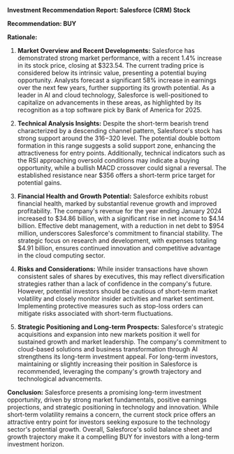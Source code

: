 **Investment Recommendation Report: Salesforce (CRM) Stock**

**Recommendation: BUY**

**Rationale:**

1. **Market Overview and Recent Developments:**
   Salesforce has demonstrated strong market performance, with a recent 1.4% increase in its stock price, closing at $323.54. The current trading price is considered below its intrinsic value, presenting a potential buying opportunity. Analysts forecast a significant 58% increase in earnings over the next few years, further supporting its growth potential. As a leader in AI and cloud technology, Salesforce is well-positioned to capitalize on advancements in these areas, as highlighted by its recognition as a top software pick by Bank of America for 2025.

2. **Technical Analysis Insights:**
   Despite the short-term bearish trend characterized by a descending channel pattern, Salesforce's stock has strong support around the $316-$320 level. The potential double bottom formation in this range suggests a solid support zone, enhancing the attractiveness for entry points. Additionally, technical indicators such as the RSI approaching oversold conditions may indicate a buying opportunity, while a bullish MACD crossover could signal a reversal. The established resistance near $356 offers a short-term price target for potential gains.

3. **Financial Health and Growth Potential:**
   Salesforce exhibits robust financial health, marked by substantial revenue growth and improved profitability. The company's revenue for the year ending January 2024 increased to $34.86 billion, with a significant rise in net income to $4.14 billion. Effective debt management, with a reduction in net debt to $954 million, underscores Salesforce's commitment to financial stability. The strategic focus on research and development, with expenses totaling $4.91 billion, ensures continued innovation and competitive advantage in the cloud computing sector.

4. **Risks and Considerations:**
   While insider transactions have shown consistent sales of shares by executives, this may reflect diversification strategies rather than a lack of confidence in the company's future. However, potential investors should be cautious of short-term market volatility and closely monitor insider activities and market sentiment. Implementing protective measures such as stop-loss orders can mitigate risks associated with short-term fluctuations.

5. **Strategic Positioning and Long-term Prospects:**
   Salesforce's strategic acquisitions and expansion into new markets position it well for sustained growth and market leadership. The company's commitment to cloud-based solutions and business transformation through AI strengthens its long-term investment appeal. For long-term investors, maintaining or slightly increasing their position in Salesforce is recommended, leveraging the company's growth trajectory and technological advancements.

**Conclusion:**
Salesforce presents a promising long-term investment opportunity, driven by strong market fundamentals, positive earnings projections, and strategic positioning in technology and innovation. While short-term volatility remains a concern, the current stock price offers an attractive entry point for investors seeking exposure to the technology sector's potential growth. Overall, Salesforce's solid balance sheet and growth trajectory make it a compelling BUY for investors with a long-term investment horizon.